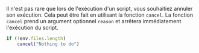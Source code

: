 Il n'est pas rare que lors de l'exécution d'un script, vous souhaitiez annuler son exécution. Cela peut être fait en utilisant la fonction `cancel`. La fonction `cancel` prend un argument optionnel `reason` et arrêtera immédiatement l'exécution du script.

```js
if (!env.files.length)
    cancel("Nothing to do")
```